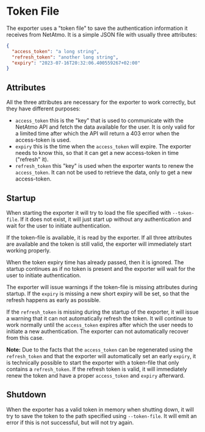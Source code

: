 # Token File

The exporter uses a "token file" to save the authentication information it receives from NetAtmo. It is a simple JSON file with usually three attributes:

```json
{
  "access_token": "a long string",
  "refresh_token": "another long string",
  "expiry": "2023-07-16T20:32:06.400559267+02:00"
}
```

## Attributes

All the three attributes are necessary for the exporter to work correctly, but they have different purposes:

- `access_token` this is the "key" that is used to communicate with the NetAtmo API and fetch the data available for the user. It is only valid for a limited time after which the API will return a 403 error when the access-token is used.
- `expiry` this is the time when the `access_token` will expire. The exporter needs to know this, so that it can get a new access-token in time ("refresh" it).
- `refresh_token` this "key" is used when the exporter wants to renew the `access_token`. It can not be used to retrieve the data, only to get a new access-token.

## Startup

When starting the exporter it will try to load the file specified with `--token-file`. If it does not exist, it will just start up without any authentication and wait for the user to initiate authentication.

If the token-file is available, it is read by the exporter. If all three attributes are available and the token is still valid, the exporter will immediately start working properly.

When the token expiry time has already passed, then it is ignored. The startup continues as if no token is present and the exporter will wait for the user to initiate authentication.

The exporter will issue warnings if the token-file is missing attributes during startup. If the `expiry` is missing a new short expiry will be set, so that the refresh happens as early as possible.

If the `refresh_token` is missing during the startup of the exporter, it will issue a warning that it can not automatically refresh the token. It will continue to work normally until the `access_token` expires after which the user needs to initiate a new authentication. The exporter can not automatically recover from this case.

**Note:** Due to the facts that the `access_token` can be regenerated using the `refresh_token` and that the exporter will automatically set an early `expiry`, it is technically possible to start the exporter with a token-file that only contains a `refresh_token`. If the refresh token is valid, it will immediately renew the token and have a proper `access_token` and `expiry` afterward.

## Shutdown

When the exporter has a valid token in memory when shutting down, it will try to save the token to the path specified using `--token-file`. It will emit an error if this is not successful, but will not try again.
